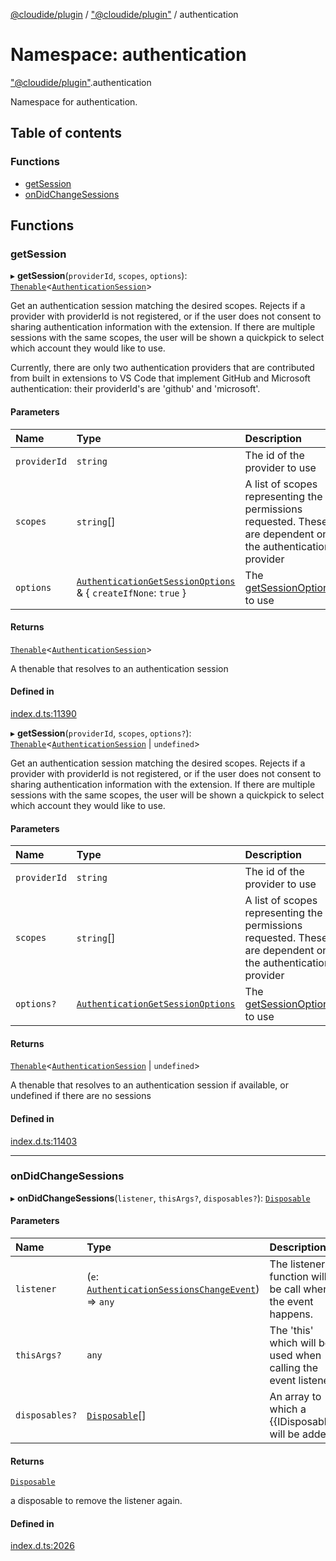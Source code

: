 [@cloudide/plugin](../README.md) / ["@cloudide/plugin"](_cloudide_plugin_.md) / authentication

# Namespace: authentication

["@cloudide/plugin"](_cloudide_plugin_.md).authentication

Namespace for authentication.

## Table of contents

### Functions

- [getSession](cloudide_plugin_.authentication.md#getsession)
- [onDidChangeSessions](cloudide_plugin_.authentication.md#ondidchangesessions)

## Functions

### getSession

▸ **getSession**(`providerId`, `scopes`, `options`): [`Thenable`](../interfaces/Thenable.md)<[`AuthenticationSession`](../interfaces/cloudide_plugin_.AuthenticationSession.md)\>

Get an authentication session matching the desired scopes. Rejects if a provider with providerId is not
registered, or if the user does not consent to sharing authentication information with
the extension. If there are multiple sessions with the same scopes, the user will be shown a
quickpick to select which account they would like to use.

Currently, there are only two authentication providers that are contributed from built in extensions
to VS Code that implement GitHub and Microsoft authentication: their providerId's are 'github' and 'microsoft'.

#### Parameters

| Name | Type | Description |
| :------ | :------ | :------ |
| `providerId` | `string` | The id of the provider to use |
| `scopes` | `string`[] | A list of scopes representing the permissions requested. These are dependent on the authentication provider |
| `options` | [`AuthenticationGetSessionOptions`](../interfaces/cloudide_plugin_.AuthenticationGetSessionOptions.md) & { `createIfNone`: ``true``  } | The [getSessionOptions](#GetSessionOptions) to use |

#### Returns

[`Thenable`](../interfaces/Thenable.md)<[`AuthenticationSession`](../interfaces/cloudide_plugin_.AuthenticationSession.md)\>

A thenable that resolves to an authentication session

#### Defined in

[index.d.ts:11390](https://github.com/shuyaqian/cloudide-plugin-api/blob/26b31b9/index.d.ts#L11390)

▸ **getSession**(`providerId`, `scopes`, `options?`): [`Thenable`](../interfaces/Thenable.md)<[`AuthenticationSession`](../interfaces/cloudide_plugin_.AuthenticationSession.md) \| `undefined`\>

Get an authentication session matching the desired scopes. Rejects if a provider with providerId is not
registered, or if the user does not consent to sharing authentication information with
the extension. If there are multiple sessions with the same scopes, the user will be shown a
quickpick to select which account they would like to use.

#### Parameters

| Name | Type | Description |
| :------ | :------ | :------ |
| `providerId` | `string` | The id of the provider to use |
| `scopes` | `string`[] | A list of scopes representing the permissions requested. These are dependent on the authentication provider |
| `options?` | [`AuthenticationGetSessionOptions`](../interfaces/cloudide_plugin_.AuthenticationGetSessionOptions.md) | The [getSessionOptions](#GetSessionOptions) to use |

#### Returns

[`Thenable`](../interfaces/Thenable.md)<[`AuthenticationSession`](../interfaces/cloudide_plugin_.AuthenticationSession.md) \| `undefined`\>

A thenable that resolves to an authentication session if available, or undefined if there are no sessions

#### Defined in

[index.d.ts:11403](https://github.com/shuyaqian/cloudide-plugin-api/blob/26b31b9/index.d.ts#L11403)

___

### onDidChangeSessions

▸ **onDidChangeSessions**(`listener`, `thisArgs?`, `disposables?`): [`Disposable`](../classes/cloudide_plugin_.Disposable.md)

#### Parameters

| Name | Type | Description |
| :------ | :------ | :------ |
| `listener` | (`e`: [`AuthenticationSessionsChangeEvent`](../interfaces/cloudide_plugin_.AuthenticationSessionsChangeEvent.md)) => `any` | The listener function will be call when the event happens. |
| `thisArgs?` | `any` | The 'this' which will be used when calling the event listener. |
| `disposables?` | [`Disposable`](../classes/cloudide_plugin_.Disposable.md)[] | An array to which a {{IDisposable}} will be added. |

#### Returns

[`Disposable`](../classes/cloudide_plugin_.Disposable.md)

a disposable to remove the listener again.

#### Defined in

[index.d.ts:2026](https://github.com/shuyaqian/cloudide-plugin-api/blob/26b31b9/index.d.ts#L2026)
